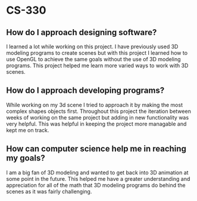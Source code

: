 # CS-330
## How do I approach designing software?
I learned a lot while working on this project. I have previously used 3D modeling programs to create scenes but with this project I learned how to use OpenGL to achieve the same goals without the use of 3D modeling programs. This project helped me learn more varied ways to work with 3D scenes.

## How do I approach developing programs?
While working on my 3d scene I tried to approach it by making the most complex shapes objects first. Throughout this project the iteration between weeks of working on the same project but adding in new functionality was very helpful. This was helpful in keeping the project more managable and kept me on track. 

## How can computer science help me in reaching my goals?
I am a big fan of 3D modeling and wanted to get back into 3D animation at some point in the future. This helped me have a greater understanding and appreciation for all of the math that 3D modeling programs do behind the scenes as it was fairly challenging.

